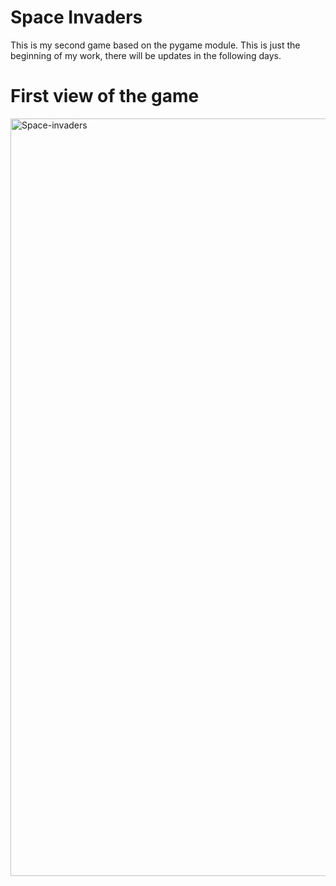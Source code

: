 # Space Invaders
This is my second game based on the pygame module. This is just the beginning of my work, there will be updates in the following days.

# First view of the game
<img width="1212" alt="Space-invaders" src="https://user-images.githubusercontent.com/93099511/148491033-68df64c3-d71b-4ab3-810c-02f885f00c19.png">
